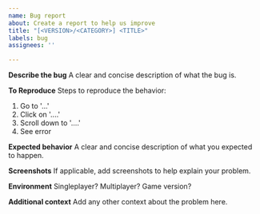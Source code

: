```yaml
---
name: Bug report
about: Create a report to help us improve
title: "[<VERSION>/<CATEGORY>] <TITLE>"
labels: bug
assignees: ''

---
```


**Describe the bug**
A clear and concise description of what the bug is.

**To Reproduce**
Steps to reproduce the behavior:
1. Go to '...'
2. Click on '....'
3. Scroll down to '....'
4. See error

**Expected behavior**
A clear and concise description of what you expected to happen.

**Screenshots**
If applicable, add screenshots to help explain your problem.

**Environment**
Singleplayer? Multiplayer?
Game version?

**Additional context**
Add any other context about the problem here.
